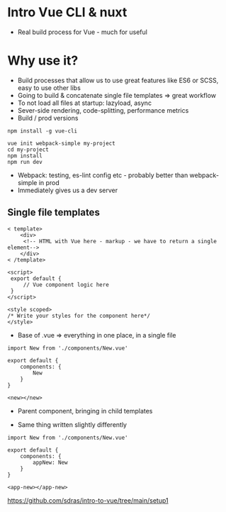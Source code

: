 # Intro Vue CLI & nuxt

* Real build process for Vue - much for useful

# Why use it?
* Build processes that allow us to use great features like ES6 or SCSS, easy to use other libs
* Going to build & concatenate single file templates => great workflow
* To not load all files at startup: lazyload, async 
* Sever-side rendering, code-splitting, performance metrics
* Build / prod versions


```
npm install -g vue-cli

vue init webpack-simple my-project
cd my-project
npm install
npm run dev
```

* Webpack: testing, es-lint config etc - probably better than webpack-simple in prod
* Immediately gives us a dev server 

## Single file templates

```
< template>
    <div>
     <!-- HTML with Vue here - markup - we have to return a single element-->
    </div>
< /template>

<script>
 export default {
     // Vue component logic here
 }
</script>

<style scoped>
/* Write your styles for the component here*/
</style>
```
* Base of .vue => everything in one place, in a single file

```
import New from './components/New.vue'

export default {
    components: {
        New
    }
}

<new></new>
```
* Parent component, bringing in child templates

* Same thing written slightly differently
```
import New from './components/New.vue'

export default {
    components: {
        appNew: New
    }
}

<app-new></app-new>
```

https://github.com/sdras/intro-to-vue/tree/main/setup1